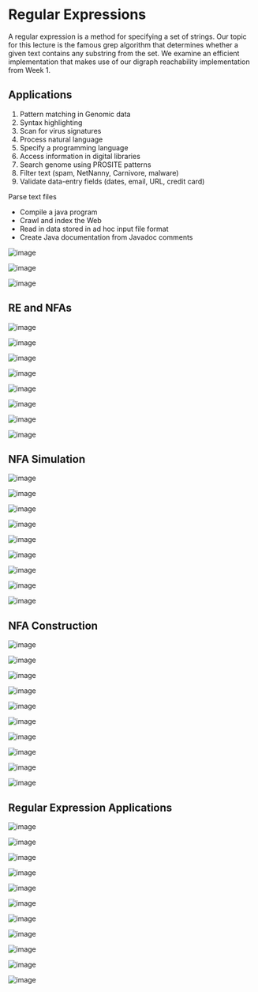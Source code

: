 # Regular Expressions

A regular expression is a method for specifying a set of strings. Our topic for this lecture is the famous grep algorithm that determines whether a given text contains any substring from the set. We examine an efficient implementation that makes use of our digraph reachability implementation from Week 1.

## Applications

1. Pattern matching in Genomic data
2. Syntax highlighting
3. Scan for virus signatures
4. Process natural language
5. Specify a programming language
6. Access information in digital libraries
7. Search genome using PROSITE patterns
8. Filter text (spam, NetNanny, Carnivore, malware)
9. Validate data-entry fields (dates, email, URL, credit card)

Parse text files

- Compile a java program
- Crawl and index the Web
- Read in data stored in ad hoc input file format
- Create Java documentation from Javadoc comments

![image](../../media/Regular-Expressions-image1.jpg)

![image](../../media/Regular-Expressions-image2.jpg)

![image](../../media/Regular-Expressions-image3.jpg)

## RE and NFAs

![image](../../media/Regular-Expressions-image4.jpg)

![image](../../media/Regular-Expressions-image5.jpg)

![image](../../media/Regular-Expressions-image6.jpg)

![image](../../media/Regular-Expressions-image7.jpg)

![image](../../media/Regular-Expressions-image8.jpg)

![image](../../media/Regular-Expressions-image9.jpg)

![image](../../media/Regular-Expressions-image10.jpg)

![image](../../media/Regular-Expressions-image11.jpg)

## NFA Simulation

![image](../../media/Regular-Expressions-image12.jpg)

![image](../../media/Regular-Expressions-image13.jpg)

![image](../../media/Regular-Expressions-image14.jpg)

![image](../../media/Regular-Expressions-image15.jpg)

![image](../../media/Regular-Expressions-image16.jpg)

![image](../../media/Regular-Expressions-image17.jpg)

![image](../../media/Regular-Expressions-image18.jpg)

![image](../../media/Regular-Expressions-image19.jpg)

![image](../../media/Regular-Expressions-image20.jpg)

## NFA Construction

![image](../../media/Regular-Expressions-image21.jpg)

![image](../../media/Regular-Expressions-image22.jpg)

![image](../../media/Regular-Expressions-image23.jpg)

![image](../../media/Regular-Expressions-image24.jpg)

![image](../../media/Regular-Expressions-image25.jpg)

![image](../../media/Regular-Expressions-image26.jpg)

![image](../../media/Regular-Expressions-image27.jpg)

![image](../../media/Regular-Expressions-image28.jpg)

![image](../../media/Regular-Expressions-image29.jpg)

![image](../../media/Regular-Expressions-image30.jpg)

## Regular Expression Applications

![image](../../media/Regular-Expressions-image31.jpg)

![image](../../media/Regular-Expressions-image32.jpg)

![image](../../media/Regular-Expressions-image33.jpg)

![image](../../media/Regular-Expressions-image34.jpg)

![image](../../media/Regular-Expressions-image35.jpg)

![image](../../media/Regular-Expressions-image36.jpg)

![image](../../media/Regular-Expressions-image37.jpg)

![image](../../media/Regular-Expressions-image38.jpg)

![image](../../media/Regular-Expressions-image39.jpg)

![image](../../media/Regular-Expressions-image40.jpg)

![image](../../media/Regular-Expressions-image41.jpg)
